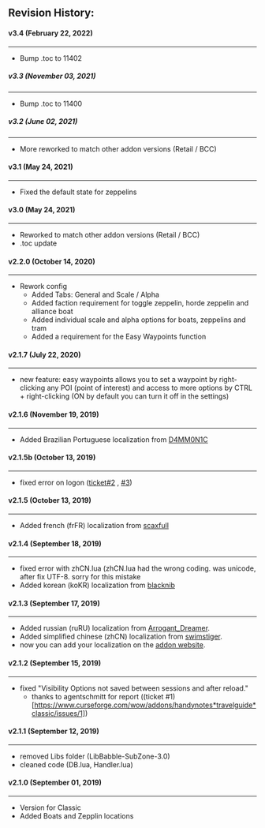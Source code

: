 ## Revision History:

#### v3.4 (February 22, 2022)
-------------------------------
* Bump .toc to 11402

##### v3.3 (November 03, 2021)
------------------------------
* Bump .toc to 11400

##### v3.2 (June 02, 2021)
------------------------------
* More reworked to match other addon versions (Retail / BCC)

#### v3.1 (May 24, 2021)
------------------------------
* Fixed the default state for zeppelins

#### v3.0 (May 24, 2021)
------------------------------
* Reworked to match other addon versions (Retail / BCC)
* .toc update

#### v2.2.0 (October 14, 2020)
------------------------------
* Rework config
    * Added Tabs: General and Scale / Alpha
    * Added faction requirement for toggle zeppelin, horde zeppelin and alliance boat
    * Added individual scale and alpha options for boats, zeppelins and tram
    * Added a requirement for the Easy Waypoints function

#### v2.1.7 (July 22, 2020)
---------------------------
* new feature: easy waypoints allows you to set a waypoint by right-clicking any POI (point of interest) and access to more options by CTRL + right-clicking (ON by default you can turn it off in the settings)

#### v2.1.6 (November 19, 2019)
-------------------------------
* Added Brazilian Portuguese localization from [D4MM0N1C](https://www.curseforge.com/members/d4mm0n1c)

#### v2.1.5b (October 13, 2019)
-------------------------------
* fixed error on logon ([ticket#2](https://www.curseforge.com/wow/addons/handynotes-travelguide-classic/issues/2) , [#3](https://www.curseforge.com/wow/addons/handynotes-travelguide-classic/issues/3))

#### v2.1.5 (October 13, 2019)
------------------------------
* Added french (frFR) localization from [scaxfull](https://www.curseforge.com/members/scaxfull)

#### v2.1.4 (September 18, 2019)
--------------------------------
* fixed error with zhCN.lua (zhCN.lua had the wrong coding. was unicode, after fix UTF-8. sorry for this mistake
* Added korean (koKR) localization from [blacknib](https://www.curseforge.com/members/blacknib)

#### v2.1.3 (September 17, 2019)
--------------------------------
* Added russian (ruRU) localization from [Arrogant_Dreamer](https://www.curseforge.com/members/Arrogant_Dreamer).
* Added simplified chinese (zhCN) localization from [swimstiger](https://www.curseforge.com/members/swimstiger).
* now you can add your localization on the [addon website](https://www.curseforge.com/wow/addons/handynotes*travelguide*classic/localization).

#### v2.1.2 (September 15, 2019)
--------------------------------
* fixed "Visibility Options not saved between sessions and after reload."
	* thanks to agentschmitt for report ((ticket #1)[https://www.curseforge.com/wow/addons/handynotes*travelguide*classic/issues/1])

#### v2.1.1 (September 12, 2019)
--------------------------------
* removed Libs folder (LibBabble-SubZone-3.0)
* cleaned code (DB.lua, Handler.lua)

#### v2.1.0 (September 01, 2019)
--------------------------------
* Version for Classic
* Added Boats and Zepplin locations
